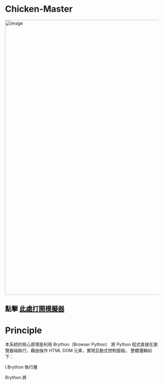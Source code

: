 # Chicken-Master

<img width="1233" height="898" alt="image" src="https://github.com/user-attachments/assets/b4014d9f-020f-4c54-9a7e-988a34c73cce" />

 ##  點擊 [此處打開模擬器](https://41423125-1.github.io/Chicken-Master/)

 # Principle
 

本系統的核心原理是利用 Brython（Browser Python） 將 Python 程式直接在瀏覽器端執行，藉由操作 HTML DOM 元素，實現互動式控制面板。
整體邏輯如下：

I.Brython 執行層

Brython 將 <script type="text/python"> 內的 Python 程式碼轉譯成 JavaScript，於瀏覽器內執行。

透過 from browser import document, timer, window 操作 DOM、定時器與本地儲存。

II.資料運算層

使用者輸入雞的重量與選擇的腌料配方後，程式以 Python 計算所需：

各種調味料比例（依雞重量乘以比例係數）

烘烤溫度（根據重量分級）

烘烤時間（以每500克為25分鐘估算）

III.資料展示層

計算結果（腌料比例、烘烤步驟）會即時更新至 HTML 介面中。

利用 document.createElement 動態生成每個腌料項目的顯示方格。

狀態儲存與歷史紀錄

每次的烘烤參數結果會保存到 window.localStorage。

歷史紀錄可於右側面板查看，支援返回主頁。

# Functions


模組	功能說明
#  重量輸入區	使用者輸入雞重量 (500–5000g)，作為計算依據。
#  配方選擇區	四種腌料風味：Classic、Spicy、Herbal、Sweet，點選切換。
#  計算按鈕	按下後即時計算出腌料比例、烘烤溫度與時間。
#  結果顯示區	顯示腌料詳細表格與烘烤步驟說明。
#  歷史紀錄功能	顯示過去計算的烤雞紀錄，含時間、重量、溫度與配方摘要。
#  控制面板按鈕	模擬控制功能（Start、Temperature、Timer、Recipe）。
#  功能圖示面板	四大模式：Monitor、Recipe、History、Settings，可切換視圖。
#  即時時鐘	每分鐘更新一次當前時間顯示。

# Architecture

整體採用三層架構設計：

1️.前端視覺層（HTML + CSS）

HTML 結構明確劃分：

.left-section: 控制與輸入功能。

.right-section: 結果與歷史紀錄。

CSS 採用 深色玻璃質感設計，搭配柔和的漸層與陰影效果，模擬高科技控制面板介面。

2️. 邏輯運算層（Brython Python）

主要 Python 函數：

函數名稱	功能
calculate_marinade(weight, recipe_type)	根據重量與配方，計算各材料比例。
calculate_roasting_temperature(weight)	決定烤箱溫度。
calculate_roasting_time(weight)	計算烘烤時間。
create_marinade_details(data)	動態生成腌料顯示表格。
save_to_history() / load_from_history()	與 localStorage 交互，保存與載入紀錄。
display_history()	動態生成歷史紀錄項目。
set_active_recipe() / set_active_icon()	管理使用者選擇狀態。
3️. 資料持久層（localStorage）

以 JSON 形式儲存使用者操作紀錄：

{
  "date": "2025-10-21 14:32",
  "weight": 1500,
  "temperature": 190,
  "time": 105,
  "recipe_type": "classic",
  "marinade": { "salt": 22.5, "pepper": 7.5, "olive_oil": 30.0, ... }
}


自動於頁面載入時恢復歷史資料。

特色與延伸應用

完全以 Brython 實現 Python 前端互動，無需後端伺服器。

支援 本地歷史記錄保存。

架構清晰，可延伸為：

智慧烤箱模擬控制系統；

食譜管理面板；

教學型程式實驗專案（Brython DOM 操作範例）。
